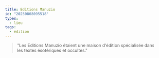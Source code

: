 ```yaml
---
title: Editions Manuzio
id: "20230808095518"
types:
  - lieu
tags:
  - édition
---
```



>"Les Editions Manuzio étaient une maison d'édition spécialisée dans les textes ésotériques et occultes."